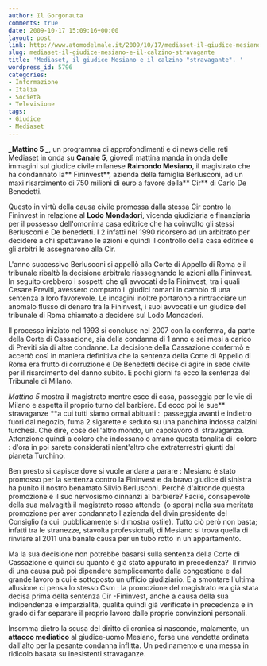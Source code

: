 ```yaml
---
author: Il Gorgonauta
comments: true
date: 2009-10-17 15:09:16+00:00
layout: post
link: http://www.atomodelmale.it/2009/10/17/mediaset-il-giudice-mesiano-e-il-calzino-stravagante/
slug: mediaset-il-giudice-mesiano-e-il-calzino-stravagante
title: 'Mediaset, il giudice Mesiano e il calzino "stravagante". '
wordpress_id: 5796
categories:
- Informazione
- Italia
- Società
- Televisione
tags:
- Giudice
- Mediaset
---
```


**_Mattino 5 _**, un programma di approfondimenti e di news delle reti Mediaset in onda su **Canale 5**, giovedì mattina manda in onda delle immagini sul giudice civile milanese **Raimondo Mesiano**, il magistrato che ha condannato la** Fininvest**, azienda della famiglia Berlusconi, ad un maxi risarcimento di 750 milioni di euro a favore della** Cir** di Carlo De Benedetti.

Questo in virtù della causa civile promossa dalla stessa Cir contro la Fininvest in relazione al **Lodo Mondadori**, vicenda giudiziaria e finanziaria per il possesso dell'omonima casa editrice che ha coinvolto gli stessi Berlusconi e De benedetti. I 2 infatti nel 1990 ricorsero ad un arbitrato per decidere a chi spettavano le azioni e quindi il controllo della casa editrice e gli arbitri le assegnarono alla Cir.

L'anno successivo Berlusconi si appellò alla Corte di Appello di Roma e il tribunale ribaltò la decisione arbitrale riassegnando le azioni alla Fininvest. In seguito crebbero i sospetti che gli avvocati della Fininvest, tra i quali Cesare Previti, avessero comprato i  giudici romani in cambio di una sentenza a loro favorevole. Le indagini inoltre portarono a rintracciare un anomalo flusso di denaro tra la Fininvest, i suoi avvocati e un giudice del tribunale di Roma chiamato a decidere sul Lodo Mondadori.

<!-- more -->


Il processo iniziato nel 1993 si concluse nel 2007 con la conferma, da parte della Corte di Cassazione, sia della condanna di 1 anno e sei mesi a carico di Previti sia di altre condanne. La decisione della Cassazione confermò e accertò così in maniera definitiva che la sentenza della Corte di Appello di Roma era frutto di corruzione e De Benedetti decise di agire in sede civile per il risarcimento del danno subito. E pochi giorni fa ecco la sentenza del Tribunale di Milano.

_Mattino 5_ mostra il magistrato mentre esce di casa, passeggia per le vie di Milano e aspetta il proprio turno dal barbiere. Ed ecco poi le sue** stravaganze **a cui tutti siamo ormai abituati :  passeggia avanti e indietro fuori dal negozio, fuma 2 sigarette e seduto su una panchina indossa calzini turchesi. Che dire, cose dell'altro mondo, un capolavoro di stravaganza. Attenzione quindi a coloro che indossano o amano questa tonalità di  colore : d'ora in poi sarete considerati nient'altro che extraterrestri giunti dal pianeta Turchino.

Ben presto si capisce dove si vuole andare a parare : Mesiano è stato promosso per la sentenza contro la Fininvest e da bravo giudice di sinistra ha punito il nostro benamato Silvio Berlusconi. Perchè d'altronde questa promozione e il suo nervosismo dinnanzi al barbiere? Facile, consapevole della sua malvagità il magistrato rosso attende  (o spera) nella sua meritata promozione per aver condannato l'azienda del divin presidente del Consiglio (a cui  pubblicamente si dimostra ostile). Tutto ciò però non basta; infatti tra le stranezze, stavolta professionali, di Mesiano si trova quella di rinviare al 2011 una banale causa per un tubo rotto in un appartamento.

Ma la sua decisione non potrebbe basarsi sulla sentenza della Corte di Cassazione e quindi su quanto è già stato appurato in precedenza?  Il rinvio di una causa può poi dipendere semplicemente dalla congestione e dal grande lavoro a cui è sottoposto un ufficio giudiziario. E a smontare l'ultima allusione ci pensa lo stesso Csm : la promozione del magistrato era già stata decisa prima della sentenza Cir -Fininvest, anche a causa della sua indipendenza e imparzialità, qualità quindi già verificate in precedenza e in grado di far separare il  proprio lavoro dalle proprie convinzioni personali.

Insomma dietro la scusa del diritto di cronica si nasconde, malamente, un **attacco mediatico** al giudice-uomo Mesiano, forse una vendetta ordinata dall'alto per la pesante condanna inflitta. Un pedinamento e una messa in ridicolo basata su inesistenti stravaganze.

